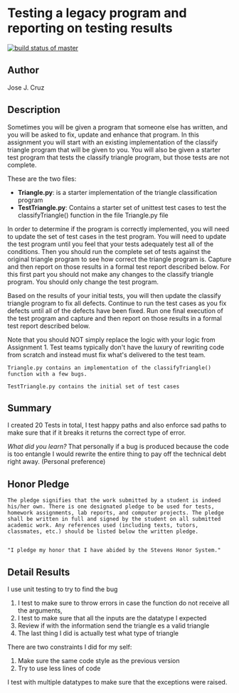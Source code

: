 # Testing a legacy program and reporting on testing results
[![build status of master](https://travis-ci.org/jjzcru/Triangle567.svg?branch=main)](https://travis-ci.org/jjzcru/Triangle567)

## Author
Jose J. Cruz

## Description
Sometimes you will be given a program that someone else has written, and you will be asked to fix, update and enhance that program.   In this assignment you will start with an existing implementation of the classify triangle program that will be given to you.   You will also be given a starter test program that tests the classify triangle program, but those tests are not complete.  

These are the two files:  
- **Triangle.py**:  is a starter implementation of the triangle classification program
- **TestTriangle.py**: Contains a starter set of unittest test cases to test the classifyTriangle() function in the file Triangle.py file
 
In order to determine if the program is correctly implemented, you will need to update the set of test cases in the test program.  You will need to update the test program until you feel that your tests adequately test all of the conditions.   Then you should run the complete set of tests against the original triangle program to see how correct the triangle program is.    Capture and then report on those results in a formal test report described below.   For this first part you should not make any changes to the classify triangle program.  You should only change the test program.

Based on the results of your initial tests, you will then update the classify triangle program to fix all defects.  Continue to run the test cases as you fix defects until all of the defects have been fixed.   Run one final execution of the test program and capture and then report on those results in a formal test report described below.   

Note that you should NOT simply replace the logic with your logic from Assignment 1.  Test teams typically don't have the luxury of rewriting code from scratch and instead must fix what's delivered to the test team.   

```
Triangle.py contains an implementation of the classifyTriangle() function with a few bugs.  

TestTriangle.py contains the initial set of test cases
```

## Summary
I created 20 Tests in total, I test happy paths and also enforce sad paths to make sure that if it breaks it returns the correct type of error.

_What did you learn?_ That personally if a bug is produced because the code is too entangle I would rewrite the entire thing to pay off the technical debt right away. (Personal preference)

## Honor Pledge
```
The pledge signifies that the work submitted by a student is indeed his/her own. There is one designated pledge to be used for tests, homework assignments, lab reports, and computer projects. The pledge shall be written in full and signed by the student on all submitted academic work. Any references used (including texts, tutors, classmates, etc.) should be listed below the written pledge.


"I pledge my honor that I have abided by the Stevens Honor System."
```

## Detail Results
I use unit testing to try to find the bug
1. I test to make sure to throw errors in case the function do not receive all the arguments, 
2. I test to make sure that all the inputs are the datatype I expected
3. Review if with the information send the triangle es a valid triangle
4. The last thing I did is actually test what type of triangle

There are two constraints I did for my self:
1. Make sure the same code style as the previous version
2. Try to use less lines of code 

I test with multiple datatypes to make sure that the exceptions were raised. 

